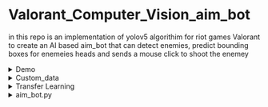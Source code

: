 # Valorant_Computer_Vision_aim_bot

in this repo is an implementation of yolov5 algorithim for riot games Valorant to create an AI based aim_bot that can detect enemies, predict bounding boxes for enemeies heads
and sends a mouse click to shoot the enemey

<details>
<summary>Demo</summary>
 
 ![Alt Text](./output/EDA2EB99-9BD7-4E3C-9062-AD0906B7E8B4.GIF)
 
 ![Alt Text](./output/6A8B7CEF-868D-4DA1-BFBF-CDD3F0DEA4C5.GIF)

 ![Alt Text](./output/CF8381D8-7E6B-40B0-8F75-E3DB19ECA904.GIF)
 
</details>

<details>
<summary>Custom_data</summary>

 - 3K data were gathered from valorant clips and gameplays, using scutti you can convert videos into frames or capture screen shots at intervals while playing  [SCUTTI](https://github.com/TrevorSatori/Scutti)

 - images was then labeled using pyImgLabel which creates BB txt files and suitable for yolo format [LblIMG](https://github.com/luishengjie/pyImgLabel)

</details>

<details>
<summary>Transfer Learning</summary>
  
   - training was done on yolov5 using yolov5s.pt pretrained weights with custom the dataset created and custom yaml file.
  
   - training was done for 5 epochs on google collab and best weights are later used to detect enemeis in game
  
    - python train.py --img 640 --batch 16 --epochs 5 --data valorant.yaml --weights yolov5s.pt
</details>

<details>
<summary>aim_bot.py</summary>
  
   - mss is used to grab a live feed of computer screen 
  
   - loading live capture frames into cv2 and modeling the frames to get predictions
  
   - if enemeies are detected in the frame calculate enemey head position
  
   - move curosor and perform mouse click to kill the enemey
  
  
</details>
